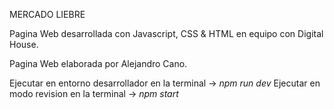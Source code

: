 MERCADO LIEBRE

Pagina Web desarrollada con Javascript, CSS & HTML en equipo con Digital House.

Pagina Web elaborada por Alejandro Cano.

Ejecutar en entorno desarrollador en la terminal -> *npm run dev*
Ejecutar en modo revision  en la terminal -> *npm start*

